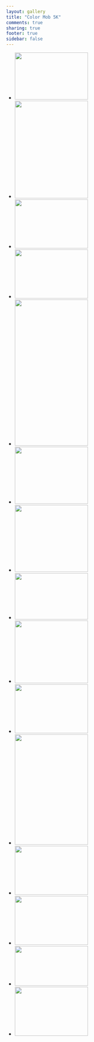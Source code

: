 ```yaml
---
layout: gallery
title: "Color Mob 5K"
comments: true
sharing: true
footer: true
sidebar: false
---
```

<div id="wookmark"><ul id="tiles">
<li><a href="http://img.gtww.net/2012/12_Color_Mob_5k/1e8a/colormob5k-1_210279c.jpg"><img data-title="" data-description="" src="http://img.gtww.net/2012/12_Color_Mob_5k/1e8a/Resizes/colormob5k-1_74f0.jpg" height="128" width="200"/></a></li>
<li><a href="http://img.gtww.net/2012/12_Color_Mob_5k/1e8a/colormob5k-10_c9bc716.jpg"><img data-title="" data-description="" src="http://img.gtww.net/2012/12_Color_Mob_5k/1e8a/Resizes/colormob5k-10_852f.jpg" height="265" width="200"/></a></li>
<li><a href="http://img.gtww.net/2012/12_Color_Mob_5k/1e8a/colormob5k-11_ec475d3.jpg"><img data-title="" data-description="" src="http://img.gtww.net/2012/12_Color_Mob_5k/1e8a/Resizes/colormob5k-11_fe91.jpg" height="133" width="200"/></a></li>
<li><a href="http://img.gtww.net/2012/12_Color_Mob_5k/1e8a/colormob5k-12_a49df7c.jpg"><img data-title="" data-description="" src="http://img.gtww.net/2012/12_Color_Mob_5k/1e8a/Resizes/colormob5k-12_381a.jpg" height="133" width="200"/></a></li>
<li><a href="http://img.gtww.net/2012/12_Color_Mob_5k/1e8a/colormob5k-13_2c4a5e3.jpg"><img data-title="" data-description="" src="http://img.gtww.net/2012/12_Color_Mob_5k/1e8a/Resizes/colormob5k-13_f6cc.jpg" height="397" width="200"/></a></li>
<li><a href="http://img.gtww.net/2012/12_Color_Mob_5k/1e8a/colormob5k-14_fb1c638.jpg"><img data-title="" data-description="" src="http://img.gtww.net/2012/12_Color_Mob_5k/1e8a/Resizes/colormob5k-14_36e1.jpg" height="155" width="200"/></a></li>
<li><a href="http://img.gtww.net/2012/12_Color_Mob_5k/1e8a/colormob5k-15_6799193.jpg"><img data-title="" data-description="" src="http://img.gtww.net/2012/12_Color_Mob_5k/1e8a/Resizes/colormob5k-15_2e12.jpg" height="182" width="200"/></a></li>
<li><a href="http://img.gtww.net/2012/12_Color_Mob_5k/1e8a/colormob5k-2_6dbcacb.jpg"><img data-title="" data-description="" src="http://img.gtww.net/2012/12_Color_Mob_5k/1e8a/Resizes/colormob5k-2_ace1.jpg" height="126" width="200"/></a></li>
<li><a href="http://img.gtww.net/2012/12_Color_Mob_5k/1e8a/colormob5k-3_5c669e6.jpg"><img data-title="" data-description="" src="http://img.gtww.net/2012/12_Color_Mob_5k/1e8a/Resizes/colormob5k-3_f1b3.jpg" height="170" width="200"/></a></li>
<li><a href="http://img.gtww.net/2012/12_Color_Mob_5k/1e8a/colormob5k-4_e7df576.jpg"><img data-title="" data-description="" src="http://img.gtww.net/2012/12_Color_Mob_5k/1e8a/Resizes/colormob5k-4_c26e.jpg" height="133" width="200"/></a></li>
<li><a href="http://img.gtww.net/2012/12_Color_Mob_5k/1e8a/colormob5k-5_8b96c13.jpg"><img data-title="" data-description="" src="http://img.gtww.net/2012/12_Color_Mob_5k/1e8a/Resizes/colormob5k-5_3736.jpg" height="300" width="200"/></a></li>
<li><a href="http://img.gtww.net/2012/12_Color_Mob_5k/1e8a/colormob5k-6_290da85.jpg"><img data-title="" data-description="" src="http://img.gtww.net/2012/12_Color_Mob_5k/1e8a/Resizes/colormob5k-6_a014.jpg" height="133" width="200"/></a></li>
<li><a href="http://img.gtww.net/2012/12_Color_Mob_5k/1e8a/colormob5k-7_d20aba3.jpg"><img data-title="" data-description="" src="http://img.gtww.net/2012/12_Color_Mob_5k/1e8a/Resizes/colormob5k-7_00a4.jpg" height="133" width="200"/></a></li>
<li><a href="http://img.gtww.net/2012/12_Color_Mob_5k/1e8a/colormob5k-8_1ff7011.jpg"><img data-title="" data-description="" src="http://img.gtww.net/2012/12_Color_Mob_5k/1e8a/Resizes/colormob5k-8_24b1.jpg" height="108" width="200"/></a></li>
<li><a href="http://img.gtww.net/2012/12_Color_Mob_5k/1e8a/colormob5k-9_04a60ba.jpg"><img data-title="" data-description="" src="http://img.gtww.net/2012/12_Color_Mob_5k/1e8a/Resizes/colormob5k-9_bb3c.jpg" height="133" width="200"/></a></li>
</ul></div>
